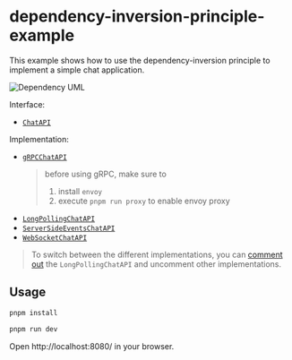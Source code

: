 # dependency-inversion-principle-example

This example shows how to use the dependency-inversion principle to implement a simple chat application.

![Dependency UML](https://www.plantuml.com/plantuml/proxy?src=https://raw.githubusercontent.com/iendeavor/dependency-inversion-principle-example/main/dependency.puml)

Interface:

- [`ChatAPI`](./client/src/interface.ts)

Implementation:

- [`gRPCChatAPI`](./client/src/implementations/grpc/index.ts)
  > before using gRPC, make sure to
  >
  > 1. install `envoy`
  > 2. execute `pnpm run proxy` to enable envoy proxy
- [`LongPollingChatAPI`](./client/src/implementations/long-polling/index.ts)
- [`ServerSideEventsChatAPI`](./client/src/implementations/server-side-events/index.ts)
- [`WebSocketChatAPI`](./client/src/implementations/web-socket/index.ts)

> To switch between the different implementations, you can [comment out](./client/src/index.ts#L4) the `LongPollingChatAPI` and uncomment other implementations.

## Usage

```bash
pnpm install

pnpm run dev

```

Open http://localhost:8080/ in your browser.
